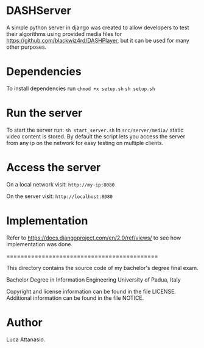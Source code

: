 # DASHServer
A simple python server in django was created to allow developers to test their algorithms using provided media files for https://github.com/blackwiz4rd/DASHPlayer, but it can be used for many other purposes.

# Dependencies
To install dependencies run
```chmod +x setup.sh```
```sh setup.sh```

# Run the server
To start the server run:
```sh start_server.sh```
In ```src/server/media/``` static video content is stored.
By default the script lets you access the server from any ip on the network for easy testing on multiple clients.

# Access the server
On a local network visit:
```http://my-ip:8080```

On the server visit:
```http://localhost:8080```

# Implementation
Refer to https://docs.djangoproject.com/en/2.0/ref/views/ to see how implementation was done.

===========================================

This directory contains the source code of my bachelor's degree final exam.

Bachelor Degree in Information Engineering
University of Padua, Italy

Copyright and license information can be found in the file LICENSE. 
Additional information can be found in the file NOTICE.

# Author
Luca Attanasio.
